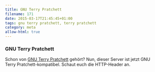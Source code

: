 ```yaml
---
title: GNU Terry Pratchett
filename: 171
date: 2015-03-17T21:45:45+01:00
tags: gnu terry pratchett, terry pratchett
category: meta
allow-html: true
---
```

### GNU Terry Pratchett
Schon von <a href="http://www.gnuterrypratchett.com/">GNU Terry Pratchett</a> gehört?
Nun, dieser Server ist jetzt GNU Terry Pratchett-kompatibel. Schaut euch die HTTP-Header an.
